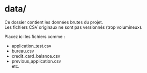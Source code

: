 # data/

Ce dossier contient les données brutes du projet.  
Les fichiers CSV originaux ne sont pas versionnés (trop volumineux).  

Placez ici les fichiers comme :  
- application_test.csv  
- bureau.csv  
- credit_card_balance.csv  
- previous_application.csv  
etc.



